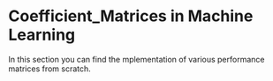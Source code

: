 # Coefficient_Matrices in Machine Learning
In this section you can find the mplementation of various performance matrices from scratch.

